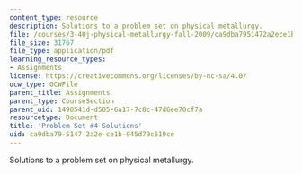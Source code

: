 ```yaml
---
content_type: resource
description: Solutions to a problem set on physical metallurgy.
file: /courses/3-40j-physical-metallurgy-fall-2009/ca9dba7951472a2ece1b945d79c519ce_MIT3_40JF09_sol4.pdf
file_size: 31767
file_type: application/pdf
learning_resource_types:
- Assignments
license: https://creativecommons.org/licenses/by-nc-sa/4.0/
ocw_type: OCWFile
parent_title: Assignments
parent_type: CourseSection
parent_uid: 1490541d-d505-6a17-7c8c-47d6ee70cf7a
resourcetype: Document
title: 'Problem Set #4 Solutions'
uid: ca9dba79-5147-2a2e-ce1b-945d79c519ce
---
```

Solutions to a problem set on physical metallurgy.